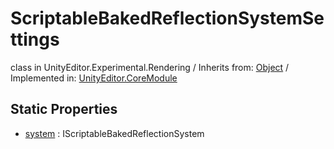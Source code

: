 # ScriptableBakedReflectionSystemSettings
class in UnityEditor.Experimental.Rendering
 / Inherits from: <a href="https://docs.unity3d.com/6000.0/Documentation/ScriptReference/Object.html" target="_blank">Object</a> / Implemented in: <a href="https://docs.unity3d.com/6000.0/Documentation/ScriptReference/UnityEditor.CoreModule.html" target="_blank">UnityEditor.CoreModule</a>
## Static Properties
- <a href="https://docs.unity3d.com/6000.0/Documentation/ScriptReference/ScriptableBakedReflectionSystemSettings-system.html" target="_blank">system</a> : IScriptableBakedReflectionSystem
